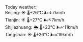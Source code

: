 Today weather:  
Beijing: ☀️   🌡️+26°C 🌬️↓7km/h  
Tianjin: ☀️   🌡️+27°C 🌬️↖7km/h  
Shijiazhuang: 🌦   🌡️+23°C 🌬️↙11km/h  
Tangshan: ☀️   🌡️+26°C 🌬️↙19km/h  

